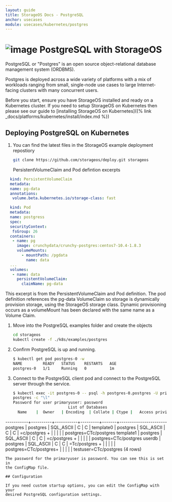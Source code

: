 ```yaml
---
layout: guide
title: StorageOS Docs - PostgreSQL
anchor: usecases
module: usecases/kubernetes/postgres
---
```


# ![image](/images/docs/explore/postgresqllogo.png) PostgreSQL with StorageOS

PostgreSQL or "Postgres" is an open source object-relational database management
system (ORDBMS).

Postgres is deployed across a wide variety of platforms with a mix of workloads
ranging from small, single-node use cases to large Internet-facing clusters
with many concurrent users.

Before you start, ensure you have StorageOS installed and ready on a Kubernetes
cluster. If you need to setup StorageOS on Kubernetes then please see our guide
to [installing StorageOS on Kubernetes]({% link
_docs/platforms/kubernetes/install/index.md %})

## Deploying PostgreSQL on Kubernetes

1. You can find the latest files in the StorageOS example deployment repostiory
   ```bash
   git clone https://github.com/storageos/deploy.git storageos
   ```
   PersistentVolumeClaim and Pod defintion excerpts
  ```yaml
    kind: PersistentVolumeClaim
    metadata:
    name: pg-data
    annotations:
     volume.beta.kubernetes.io/storage-class: fast

    kind: Pod
    metadata:
    name: postgress
    spec:
    securityContext:
     fsGroup: 26
    containers:
     - name: pg
       image: crunchydata/crunchy-postgres:centos7-10.4-1.8.3
       volumeMounts:
         - mountPath: /pgdata
           name: data
    ...
    volumes:
     - name: data
       persistentVolumeClaim:
         claimName: pg-data
  ```
  This excerpt is from the PersistentVolumeClaim and Pod definition. The pod
  definition references the pg-data VolumeClaim so storage is dynamically
  provision storage, using the StorageOS storage class. Dynamic provisioning
  occurs as a volumeMount has been declared with the same name as a Volume
  Claim.

1. Move into the PostgreSQL examples folder and create the objects

   ```bash
   cd storageos
   kubectl create -f ./k8s/examples/postgres
   ```

1. Confirm PostgreSQL is up and running.

   ```bash
   $ kubectl get pod postgres-0 -w 
   NAME         READY   STATUS    RESTARTS   AGE
   postgres-0   1/1     Running   0          1m
   ```

1. Connect to the PostgreSQL client pod and connect to the PostgreSQL server
   through the service.
   ```bash
   $ kubectl exec -it postgres-0 -- psql -h postgres-0.postgres -U primaryuser
   postgres -c "\l"
   Password for user primaryuser: password 
                           List of Databases
     Name    |  Owner   | Encoding  | Collate | Ctype |   Access privileges   
  -----------+----------+-----------+---------+-------+-----------------------
   postgres  | postgres | SQL_ASCII  | C       | C     | 
   template0 | postgres | SQL_ASCII | C       | C     | =c/postgres          +
             |          |           |         |       | postgres=CTc/postgres
   template1 | postgres | SQL_ASCII | C       | C     | =c/postgres          +
             |          |           |         |       | postgres=CTc/postgres
   userdb    | postgres | SQL_ASCII | C       | C     | =Tc/postgres         +
             |          |           |         |       | postgres=CTc/postgres+
             |          |           |         |       | testuser=CTc/postgres
   (4 rows)
   ```
   The password for the primaryuser is password. You can see this is set in
   the ConfigMap file.

## Configuration

If you need custom startup options, you can edit the ConfigMap with your
desired PostgreSQL configuration settings.
